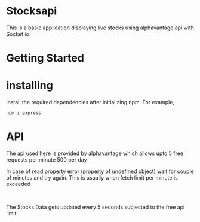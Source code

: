 # Stocksapi
This is a basic application displaying live stocks using alphavantage api with Socket io

# Getting Started
# installing
install the required dependencies after initializing npm.
For example,
<pre><code>npm i express</code></pre>

# API
The api used here is provided by alphavantage which allows upto 5 free requests per minute 500 per day

<p>In case of read property error (property of undefined object) wait for couple of minutes and try again.
This is usually when fetch limit per minute is exceeded </p>

<br>
<p>The Stocks Data gets updated every 5 seconds subjected to the free api limit</p>
